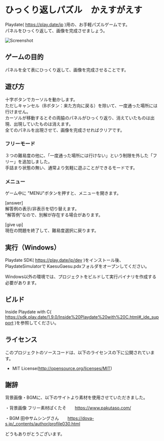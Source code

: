 # ひっくり返しパズル　かえすがえす

Playdate( https://play.date/jp )用の、お手軽パズルゲームです。  
パネルをひっくり返して、画像を完成させましょう。

![Screenshot](http://raseene.asablo.jp/blog/img/2022/03/08/6252d1.png)

## ゲームの目的

パネルを全て表にひっくり返して、画像を完成させることです。

## 遊び方

十字ボタンでカーソルを動かします。  
ただしキャンセル（Bボタン：来た方向に戻る）を除いて、一度通った場所には行けません。  
カーソルが移動するとその両脇のパネルがひっくり返り、消えていたものは出現、出現していたものは消えます。  
全てのパネルを出現させて、画像を完成させればクリアです。

### フリーモード

３つの難易度の他に、「一度通った場所には行けない」という制限を外した「フリー」を追加しました。  
手詰まり状態の無い、通常より気軽に遊ぶことができるモードです。  

### メニュー

ゲーム中に "MENU"ボタンを押すと、メニューを開きます。

[answer]  
解答例の表示/非表示を切り替えます。  
"解答例"なので、別解が存在する場合があります。  

[give up]  
現在の問題を終了して、難易度選択に戻ります。  


## 実行（Windows）

Playdate SDK( https://play.date/jp/dev )をインストール後、  
PlaydateSimulatorで KaesuGaesu.pdxフォルダをオープンしてください。

Windows以外の環境では、プロジェクトをビルドして実行バイナリを作成する必要があります。

## ビルド

Inside Playdate with C( https://sdk.play.date/1.9.0/Inside%20Playdate%20with%20C.html#_ide_support )を参照してください。


## ライセンス

このプロジェクトのソースコードは、以下のライセンスの下に公開されています。

* MIT License(http://opensource.org/licenses/MIT)

## 謝辞

背景画像・BGMに、以下のサイトより素材を使用させていただきました。

・背景画像
フリー素材ぱくたそ　　https://www.pakutaso.com/

・BGM
田中サムシングさん　　https://dova-s.jp/_contents/author/profile030.html

どうもありがとうございます。

